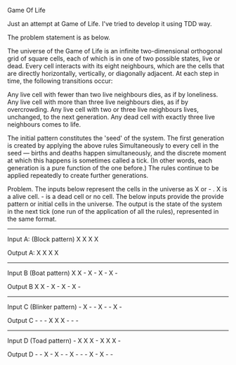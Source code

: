 Game Of Life

Just an attempt at Game of Life. I've tried to develop it using TDD way. 

The problem statement is as below. 

 
The universe of the Game of Life is an infinite two-dimensional orthogonal grid of square cells, each of which is in one of two possible states, live or dead. Every cell interacts with its eight neighbours, which are the cells that are directly horizontally, vertically, or diagonally adjacent. At each step in time, the following transitions occur:

Any live cell with fewer than two live neighbours dies, as if by loneliness.
Any live cell with more than three live neighbours dies, as if by overcrowding.
Any live cell with two or three live neighbours lives, unchanged, to the next generation.
Any dead cell with exactly three live neighbours comes to life.


The initial pattern constitutes the 'seed' of the system. The first generation is created by applying the above rules Simultaneously to every cell in the seed — births and deaths happen simultaneously, and the discrete moment at which this happens is sometimes called a tick. (In other words, each generation is a pure function of the one before.) The rules continue to be applied repeatedly to create further generations.
 
Problem.
The inputs below represent the cells in the universe as X or - . X is a alive cell. - is a dead cell or no cell. The below inputs provide the provide pattern or initial cells in the universe. The output is the state of the system in the next tick (one run of the application of all the rules), represented in the same format.
 
-------------------------------------------------------------------------------------------
Input A:
(Block pattern)
	X X
	X X

Output A:
	X X
	X X
 
-------------------------------------------------------------------------------------------
Input B
(Boat pattern)
	X X -
	X - X
	- X -

Output B
	X X -
	X - X
	- X -
 
-------------------------------------------------------------------------------------------
Input C
(Blinker pattern)
	- X -
	- X -
	- X -

Output C
	- - -
	X X X
	- - -
	
-------------------------------------------------------------------------------------------
Input D
(Toad pattern)
	- X X X
	- X X X -

Output D
	- - X -
	X - - X
	- - - X
	- X - -

